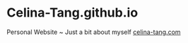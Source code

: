 # Celina-Tang.github.io
Personal Website
~ Just a bit about myself
[celina-tang.com](http://celina-tang.com)
